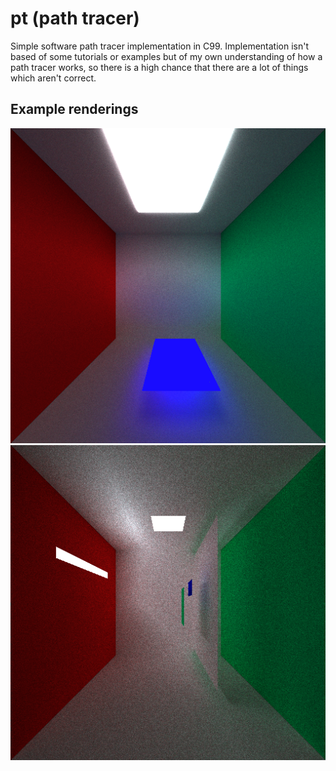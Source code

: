 # pt (**p**ath **t**racer)
Simple software path tracer implementation in C99. Implementation isn't based of some tutorials or examples but of my own understanding of how a path tracer works, so there is a high chance that there are a lot of things which aren't correct.

## Example renderings
![Example 1](demo/render_1.png)
![Example 2](demo/render_2.png)
